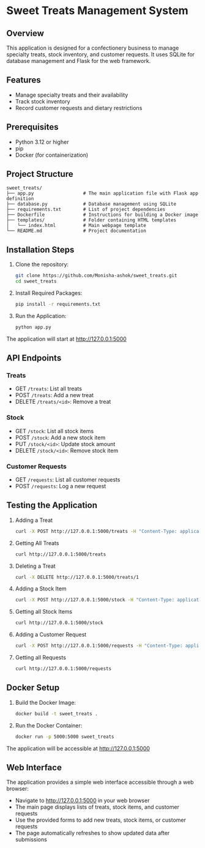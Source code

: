 # Sweet Treats Management System

## Overview
This application is designed for a confectionery business to manage specialty treats, stock inventory, and customer requests. It uses SQLite for database management and Flask for the web framework.

## Features
- Manage specialty treats and their availability
- Track stock inventory
- Record customer requests and dietary restrictions

## Prerequisites
- Python 3.12 or higher
- pip
- Docker (for containerization)

## Project Structure
```plaintext
sweet_treats/
├── app.py                  # The main application file with Flask app definition
├── database.py             # Database management using SQLite
├── requirements.txt        # List of project dependencies
├── Dockerfile              # Instructions for building a Docker image
├── templates/              # Folder containing HTML templates
│   └── index.html          # Main webpage template
└── README.md               # Project documentation
```

## Installation Steps
1. Clone the repository:
   ```bash
   git clone https://github.com/Monisha-ashok/sweet_treats.git
   cd sweet_treats
   ```
2. Install Required Packages:
   ```bash
   pip install -r requirements.txt
   ```
3. Run the Application:
   ```bash
   python app.py
   ```
The application will start at http://127.0.0.1:5000

## API Endpoints

### Treats
- GET `/treats`: List all treats
- POST `/treats`: Add a new treat
- DELETE `/treats/<id>`: Remove a treat

### Stock
- GET `/stock`: List all stock items
- POST `/stock`: Add a new stock item
- PUT `/stock/<id>`: Update stock amount
- DELETE `/stock/<id>`: Remove stock item

### Customer Requests
- GET `/requests`: List all customer requests
- POST `/requests`: Log a new request

## Testing the Application
1. Adding a Treat
   ```bash
   curl -X POST http://127.0.0.1:5000/treats -H "Content-Type: application/json" -d '{"treat_name": "Chocolate Truffle", "availability": "All Year"}'
   ```
2. Getting All Treats
   ```bash
   curl http://127.0.0.1:5000/treats
   ```
3. Deleting a Treat
   ```bash
   curl -X DELETE http://127.0.0.1:5000/treats/1
   ```
4. Adding a Stock Item
   ```bash
   curl -X POST http://127.0.0.1:5000/stock -H "Content-Type: application/json" -d '{"item_name": "Cocoa Powder", "amount": 100}'
   ```
5. Getting all Stock Items
   ```bash
   curl http://127.0.0.1:5000/stock
   ```
6. Adding a Customer Request
   ```bash
   curl -X POST http://127.0.0.1:5000/requests -H "Content-Type: application/json" -d '{"treat_name": "Vanilla", "requester": "Ashok", "dietary_restrictions": "No-peanuts"}'
   ```
7. Getting all Requests
   ```bash
   curl http://127.0.0.1:5000/requests
   ```

## Docker Setup
1. Build the Docker Image:
   ```bash
   docker build -t sweet_treats .
   ```
2. Run the Docker Container:
   ```bash
   docker run -p 5000:5000 sweet_treats
   ```

The application will be accessible at http://127.0.0.1:5000

## Web Interface
The application provides a simple web interface accessible through a web browser:

- Navigate to http://127.0.0.1:5000 in your web browser
- The main page displays lists of treats, stock items, and customer requests
- Use the provided forms to add new treats, stock items, or customer requests
- The page automatically refreshes to show updated data after submissions